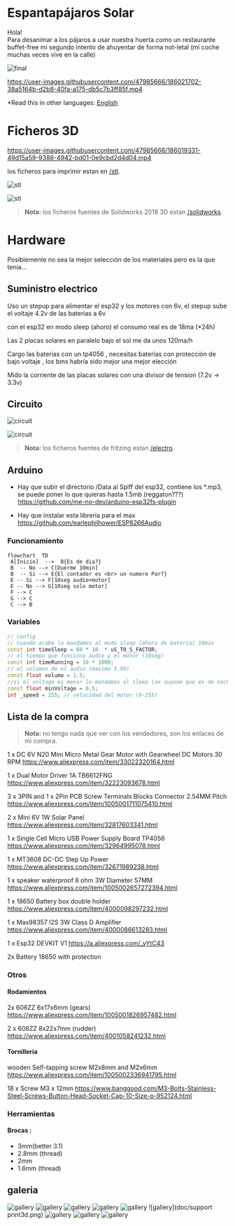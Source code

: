 # Espantapájaros Solar

Hola!   
Para desanimar a los pájaros a usar nuestra huerta como un restaurante buffet-free
mi segundo intento de ahuyentar de forma not-letal (mi coche muchas veces vive en la calle)


![final](doc/IMG_20220813_203412_edit_273849677569671.jpg)



https://user-images.githubusercontent.com/47985666/186021702-38a5164b-d2b8-40fa-a175-db5c7b3ff85f.mp4



*Read this in other languages: [English](README.en.md)

# Ficheros 3D

https://user-images.githubusercontent.com/47985666/186019331-49d15a59-9388-4942-bd01-0e9cbd2d4d04.mp4


los ficheros para imprimir estan en [/stl](/stl).

![stl](doc/bird-exp1.jpg)

![stl](doc/body-exp.jpg)

> **Nota:** los ficheros fuentes de Solidworks 2018 3D estan [/solidworks](/solidworks).

# Hardware

Posiblemente no sea la mejor selección de los materiales pero es la que tenia...

## Suministro electrico

Uso un stepup para alimentar el esp32 y los motores con 6v, el stepup sube el voltaje 4.2v de las baterias a 6v

con el esp32 en modo sleep (ahoro) el consumo real es de 18ma (*24h)

Las 2 placas solares en paralelo bajo el sol me da unos 120ma/h 

Cargo las baterias con un tp4056 , 
necesitas baterías con protección de bajo voltaje , los bms habría sido mejor una mejor elección

Mido la corriente de las placas solares con una divisor de tension (7.2v -> 3.3v)

## Circuito 

![circuit](doc/bird1_bb.jpg)

![circuit](doc/bird1_pcb.jpg)

> **Nota:** los ficheros fuentes de fritzing estan [/electro](/electro).

## Arduino

- Hay que subir el directorio /Data al Spiff del esp32, contiene los *.mp3, se puede poner lo que quieras hasta 1.5mb (reggaton???)
https://github.com/me-no-dev/arduino-esp32fs-plugin

- Hay que instalar esta librería para el max
https://github.com/earlephilhower/ESP8266Audio


### Funcionamiento

```mermaid
flowchart  TD  
 A[Inicio]  -->  B{Es de dia?}  
 B  -- No --> C[Duerme 10min]  
 B  -- Si --> E{El contador es <br> un numero Par?}
 E -- Si --> F[10seg audio+motor]
 E -- No --> G[10seg solo motor]
 F --> C
 G --> C
 C --> B
```
### Variables

```c++
// config
// cuando acabe lo mandamos al modo sleep (ahoro de bateria) 10min 
const int timeSleep = 60 * 10  * uS_TO_S_FACTOR;
// el tiempo que funciona audio y el motor (10seg) 
const int timeRunning = 10 * 1000; 
// el volumen de el audio (maximo 3.99)
const float volume = 1.5;
//si el voltage es menor lo mandamos al sleep (se supone que es de noche)
const float minVoltage = 0.5; 
int _speed = 255; // velocidad del motor (0-255)

```

## Lista de la compra

> **Nota:** no tengo nada que ver con los vendedores, son los enlaces de mi compra.

1 x DC 6V N20 Mini Micro Metal Gear Motor with Gearwheel DC Motors 30 RPM
https://www.aliexpress.com/item/33022320164.html

1 x Dual Motor Driver 1A TB6612FNG
https://www.aliexpress.com/item/32223093678.html

3 x 3PIN and 1 x 2Pin PCB Screw Terminals Blocks Connector 2.54MM Pitch 
https://www.aliexpress.com/item/1005001711075410.html

2 x Mini 6V 1W Solar Panel 
https://www.aliexpress.com/item/32817603341.html

1 x Single Cell Micro USB Power Supply Board TP4056
https://www.aliexpress.com/item/32964995078.html

1 x MT3608 DC-DC Step Up Power
https://www.aliexpress.com/item/32671989238.html

1 x speaker waterproof 8 ohm 3W Diameter 57MM
https://www.aliexpress.com/item/1005002657272394.html

1 x 18650 Battery box double holder
https://www.aliexpress.com/item/4000098297232.html

1 x Max98357 I2S 3W Class D Amplifier
https://www.aliexpress.com/item/4000086613283.html

1 x Esp32 DEVKIT V1
https://a.aliexpress.com/_vYtC43

2x Battery 18650 with protection

### Otros

#### Rodamientos
2x 606ZZ 6x17x6mm (gears)
https://www.aliexpress.com/item/1005001826957482.html

2 x 608ZZ 8x22x7mm (rudder)
https://www.aliexpress.com/item/4001058241232.html

#### Tornilleria
wooden Self-tapping screw M2x8mm and M2x6mm
https://www.aliexpress.com/item/1005002336941795.html

18 x Screw M3 x 12mm
https://www.banggood.com/M3-Bolts-Stainless-Steel-Screws-Button-Head-Socket-Cap-10-Size-p-952124.html

### Herramientas
#### Brocas :
- 3mm(better 3.1) 
- 2.8mm (thread) 
- 2mm
- 1.6mm (thread)

## galeria

![gallery](doc/cut.jpg)
![gallery](doc/IMG_20220801_111704_edit_1514933570303213.jpg)
![gallery](doc/IMG_20220809_170512_edit_60692333936571.jpg)
![gallery](doc/IMG_20220809_194153.jpg)
![gallery](doc/IMG_20220805_220231_edit_27645458176510.jpg)
![gallery](doc/support print3d.png)
![gallery](doc/pcb.png)
![gallery](doc/IMG_20220813_211106.jpg)
![gallery](doc/IMG_20220804_112254.jpg)
